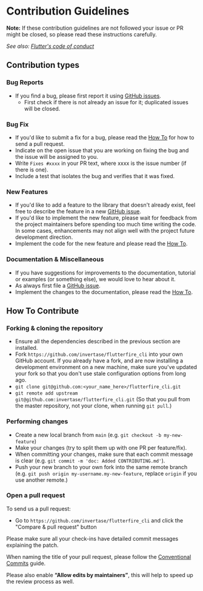 # Contribution Guidelines

**Note:** If these contribution guidelines are not followed your issue or PR might be closed, so
please read these instructions carefully.

_See also: [Flutter's code of conduct](https://flutter.dev/design-principles/#code-of-conduct)_

## Contribution types

### Bug Reports

- If you find a bug, please first report it using [GitHub issues](https://github.com/invertase/flutterfire_cli/issues/new?assignees=&labels=bug%2Ctriage&template=bug_report.yml&title=%5Bbug%5D%3A++).
  - First check if there is not already an issue for it; duplicated issues will be closed.

### Bug Fix

- If you'd like to submit a fix for a bug, please read the [How To](#how-to-contribute) for how to send a pull request.
- Indicate on the open issue that you are working on fixing the bug and the issue will be assigned to you.
- Write `Fixes #xxxx` in your PR text, where xxxx is the issue number (if there is one).
- Include a test that isolates the bug and verifies that it was fixed.

### New Features

- If you'd like to add a feature to the library that doesn't already exist, feel free to describe the feature in a new [GitHub issue](https://github.com/invertase/flutterfire_cli/issues/new/choose).
- If you'd like to implement the new feature, please wait for feedback from the project maintainers before spending too much time writing the code. In some cases, enhancements may not align well with the project future development direction.
- Implement the code for the new feature and please read the [How To](#how-to-contribute).

### Documentation & Miscellaneous

- If you have suggestions for improvements to the documentation, tutorial or examples (or something else), we would love to hear about it.
- As always first file a [GitHub issue](https://github.com/invertase/flutterfire_cli/issues/new/choose).
- Implement the changes to the documentation, please read the [How To](#how-to-contribute).

## How To Contribute

### Forking & cloning the repository

- Ensure all the dependencies described in the previous section are installed.
- Fork `https://github.com/invertase/flutterfire_cli` into your own GitHub account. If
  you already have a fork, and are now installing a development environment on
  a new machine, make sure you've updated your fork so that you don't use stale
  configuration options from long ago.
- `git clone git@github.com:<your_name_here>/flutterfire_cli.git`
- `git remote add upstream git@github.com:invertase/flutterfire_cli.git` (So that you
  pull from the master repository, not your clone, when running `git pull`.)

### Performing changes

- Create a new local branch from `main` (e.g. `git checkout -b my-new-feature`)
- Make your changes (try to split them up with one PR per feature/fix).
- When committing your changes, make sure that each commit message is clear
 (e.g. `git commit -m 'doc: Added CONTRIBUTING.md'`).
- Push your new branch to your own fork into the same remote branch
 (e.g. `git push origin my-username.my-new-feature`, replace `origin` if you use another remote.)
 
### Open a pull request

To send us a pull request:

- Go to `https://github.com/invertase/flutterfire_cli` and click the
  "Compare & pull request" button

Please make sure all your check-ins have detailed commit messages explaining the patch.

When naming the title of your pull request, please follow the [Conventional Commits](https://www.conventionalcommits.org/en/v1.0.0-beta.4/)
guide. 

Please also enable **“Allow edits by maintainers”**, this will help to speed up the review
process as well.